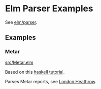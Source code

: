 # Elm Parser Examples

See [elm/parser](https://package.elm-lang.org/packages/elm/parser/latest/).

## Examples

### Metar

[src/Metar.elm](src/Metar.elm)

Based on this [haskell tutorial](https://two-wrongs.com/parser-combinators-parsing-for-haskell-beginners.html).

Parses Metar reports, see [London Heathrow](https://en.allmetsat.com/metar-taf/europe.php?icao=EGLL).
